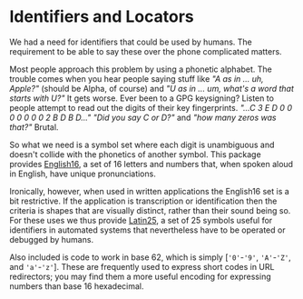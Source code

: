 Identifiers and Locators
========================

We had a need for identifiers that could be used by humans. The requirement to
be able to say these over the phone complicated matters.

Most people approach this problem by using a phonetic alphabet. The trouble
comes when you hear people saying stuff like _"A as in ... uh, Apple?"_ (should
be Alpha, of course) and _"U as in ... um, what's a word that starts with U?"_
It gets worse. Ever been to a GPG keysigning? Listen to people attempt to read
out the digits of their key fingerprints. _"...C 3 E D 0 0 0 0 0 0 0 2 B D B
D..."_ _"Did you say C or D?"_ and _"how many zeros was that?"_ Brutal.

So what we need is a symbol set where each digit is unambiguous and doesn't
collide with the phonetics of another symbol. This package provides
[English16](src/english16.rs), a set of 16 letters and numbers that, when
spoken aloud in English, have unique pronunciations.

Ironically, however, when used in written applications the English16 set is a
bit restrictive. If the application is transcription or identification then
the criteria is shapes that are visually distinct, rather than their sound
being so. For these uses we thus provide [Latin25](src/latin25.rs), a set of
25 symbols useful for identifiers in automated systems that nevertheless have
to be operated or debugged by humans.

Also included is code to work in base 62, which is simply [`'0'`-`'9'`,
`'A'`-`'Z'`, and `'a'`-`'z'`]. These are frequently used to express short
codes in URL redirectors; you may find them a more useful encoding for
expressing numbers than base 16 hexadecimal.
